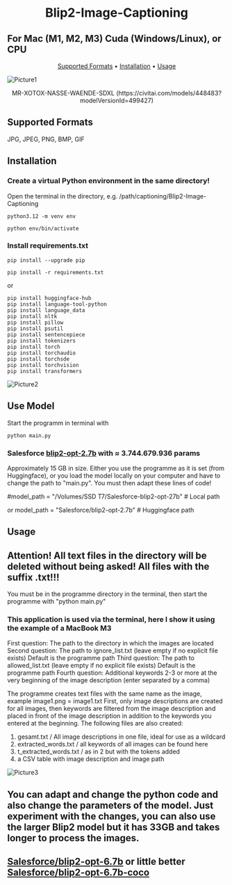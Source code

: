 <div align="center">
<h1> Blip2-Image-Captioning</h1>
</div>
<div><h2>For Mac (M1, M2, M3) Cuda (Windows/Linux), or CPU</h2> </div>
<div align="center">
  <p>
    <a href="#supported-formats">Supported Formats</a> •
    <a href="#installation">Installation</a> •
    <a href="#usage">Usage</a>
  </p>
</div>

![Picture1](https://image.civitai.com/xG1nkqKTMzGDvpLrqFT7WA/165788c5-17cf-4fa1-a6f3-b900a3a4e1ab/width=1440,quality=90/2024-05-21-201140_0_NIK.jpeg)
<p>
<div align="center">MR-XOTOX-NASSE-WAENDE-SDXL (https://civitai.com/models/448483?modelVersionId=499427)</div>
</p>

## Supported Formats
JPG, JPEG, PNG, BMP, GIF

## Installation

### Create a virtual Python environment in the same directory!
Open the terminal in the directory, e.g. /path/captioning/Blip2-Image-Captioning
```
python3.12 -m venv env
```
```
python env/bin/activate
```
### Install requirements.txt
```
pip install --upgrade pip
```
```
pip install -r requirements.txt
```
or
```
pip install huggingface-hub
pip install language-tool-python
pip install language_data
pip install nltk
pip install pillow
pip install psutil
pip install sentencepiece
pip install tokenizers
pip install torch
pip install torchaudio
pip install torchsde
pip install torchvision
pip install transformers
```
![Picture2](https://creative-ai.der-zerfleischer.de/images/creativ/quer//2024-05-17-103401_109585519072628_barock.jpeg)
## Use Model
Start the programm in terminal with
```
python main.py
```

### Salesforce [blip2-opt-2.7b](https://huggingface.co/Salesforce/blip2-opt-2.7b) with ≈ 3.744.679.936 params
Approximately 15 GB in size. Either you use the programme as it is set (from Huggingface), or you load the model locally on your computer and have to change the path to "main.py".
You must then adapt these lines of code!<p>
#model_path = "/Volumes/SSD T7/Salesforce-blip2-opt-27b" # Local path<p>
or
model_path = "Salesforce/blip2-opt-2.7b" # Huggingface path<p>

## Usage
<h2>Attention! All text files in the directory will be deleted without being asked! All files with the suffix .txt!!!</h2>

You must be in the programme directory in the terminal, then start the programme with "python main.py"

### This application is used via the terminal, here I show it using the example of a MacBook M3

First question: The path to the directory in which the images are located
Second question: The path to ignore_list.txt (leave empty if no explicit file exists) Default is the programme path
Third question: The path to allowed_list.txt (leave empty if no explicit file exists) Default is the programme path
Fourth question: Additional keywords 2-3 or more at the very beginning of the image description (enter separated by a comma)

The programme creates text files with the same name as the image, example image1.png = image1.txt
First, only image descriptions are created for all images, then keywords are filtered from the image description and placed in front of the image description in addition to the keywords you entered at the beginning.
The following files are also created:
1. gesamt.txt / All image descriptions in one file, ideal for use as a wildcard
2. extracted_words.txt / all keywords of all images can be found here
3. t_extracted_words.txt / as in 2 but with the tokens added
4. a CSV table with image description and image path

![Picture3](https://image.civitai.com/xG1nkqKTMzGDvpLrqFT7WA/fe8c5bfd-7887-4267-a344-a18189a41680/width=920,quality=90/2024-06-06-143307_305791123400292.jpeg)

## You can adapt and change the python code and also change the parameters of the model. Just experiment with the changes, you can also use the larger Blip2 model but it has 33GB and takes longer to process the images.
## [Salesforce/blip2-opt-6.7b](https://huggingface.co/Salesforce/blip2-opt-6.7b) or little better [Salesforce/blip2-opt-6.7b-coco](https://huggingface.co/Salesforce/blip2-opt-6.7b-coco)
